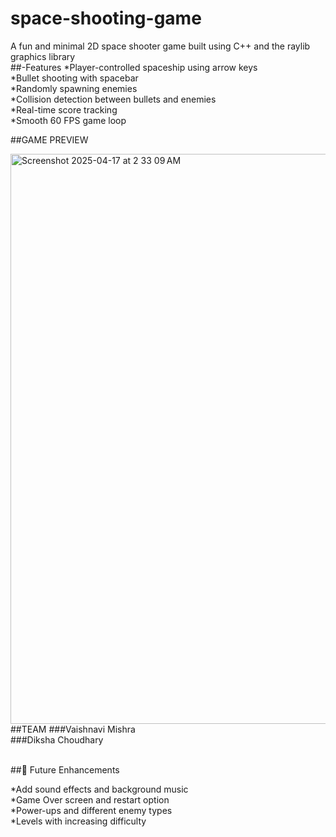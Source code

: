# space-shooting-game
A  fun and minimal 2D space shooter game built using C++ and the raylib graphics library
<br>
##-Features
*Player-controlled spaceship using arrow keys
<br>
*Bullet shooting with spacebar
<br>
*Randomly spawning enemies
<br>
*Collision detection between bullets and enemies
<br>
*Real-time score tracking
<br>
*Smooth 60 FPS game loop
<br>


##GAME PREVIEW

<img width="912" alt="Screenshot 2025-04-17 at 2 33 09 AM" src="https://github.com/user-attachments/assets/2fd9c28c-ce01-4949-8e9a-d11967240594" />

<br>
##TEAM
###Vaishnavi Mishra
<br>
###Diksha Choudhary
<br>
<br>


##🌟 Future Enhancements
<br>

*Add sound effects and background music
<br>
*Game Over screen and restart option
<br>
*Power-ups and different enemy types
<br>
*Levels with increasing difficulty



